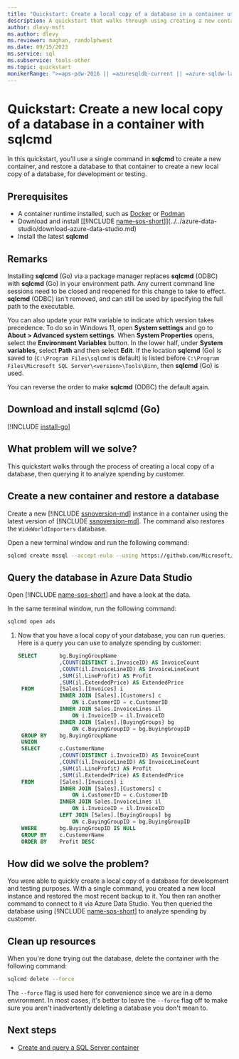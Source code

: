 ```yaml
---
title: "Quickstart: Create a local copy of a database in a container using sqlcmd"
description: A quickstart that walks through using creating a new container and restoring a database
author: dlevy-msft
ms.author: dlevy
ms.reviewer: maghan, randolphwest
ms.date: 09/15/2023
ms.service: sql
ms.subservice: tools-other
ms.topic: quickstart
monikerRange: ">=aps-pdw-2016 || =azuresqldb-current || =azure-sqldw-latest || >=sql-server-2016 || >=sql-server-linux-2017"
---
```


# Quickstart: Create a new local copy of a database in a container with sqlcmd

In this quickstart, you'll use a single command in **sqlcmd** to create a new container, and restore a database to that container to create a new local copy of a database, for development or testing.

## Prerequisites

- A container runtime installed, such as [Docker](https://www.docker.com/) or [Podman](https://podman.io/)
- Download and install [[!INCLUDE [name-sos-short](../../includes/name-sos-short.md)]](../../azure-data-studio/download-azure-data-studio.md)
- Install the latest **sqlcmd**

## Remarks

Installing **sqlcmd** (Go) via a package manager replaces **sqlcmd** (ODBC) with **sqlcmd** (Go) in your environment path. Any current command line sessions need to be closed and reopened for this change to take to effect. **sqlcmd** (ODBC) isn't removed, and can still be used by specifying the full path to the executable.

You can also update your `PATH` variable to indicate which version takes precedence. To do so in Windows 11, open **System settings** and go to **About > Advanced system settings**. When **System Properties** opens, select the **Environment Variables** button. In the lower half, under **System variables**, select **Path** and then select **Edit**. If the location **sqlcmd** (Go) is saved to (`C:\Program Files\sqlcmd` is default) is listed before `C:\Program Files\Microsoft SQL Server\<version>\Tools\Binn`, then **sqlcmd** (Go) is used.

You can reverse the order to make **sqlcmd** (ODBC) the default again.

## Download and install sqlcmd (Go)

[!INCLUDE [install-go](includes/install-go.md)]

## What problem will we solve?

This quickstart walks through the process of creating a local copy of a database, then querying it to analyze spending by customer.

## Create a new container and restore a database

Create a new [!INCLUDE [ssnoversion-md](../../includes/ssnoversion-md.md)] instance in a container using the latest version of [!INCLUDE [ssnoversion-md](../../includes/ssnoversion-md.md)]. The command also restores the `WideWorldImporters` database.

Open a new terminal window and run the following command:

```bash
sqlcmd create mssql --accept-eula --using https://github.com/Microsoft/sql-server-samples/releases/download/wide-world-importers-v1.0/WideWorldImporters-Full.bak
 ```

## Query the database in Azure Data Studio

Open [!INCLUDE [name-sos-short](../../includes/name-sos-short.md)] and have a look at the data.

In the same terminal window, run the following command:

```bash
sqlcmd open ads
```

1. Now that you have a local copy of your database, you can run queries. Here is a query you can use to analyze spending by customer:

   ```sql
   SELECT       bg.BuyingGroupName
                ,COUNT(DISTINCT i.InvoiceID) AS InvoiceCount
                ,COUNT(il.InvoiceLineID) AS InvoiceLineCount
                ,SUM(il.LineProfit) AS Profit
                ,SUM(il.ExtendedPrice) AS ExtendedPrice
    FROM        [Sales].[Invoices] i 
	            INNER JOIN [Sales].[Customers] c 
	                ON i.CustomerID = c.CustomerID
                INNER JOIN Sales.InvoiceLines il 
                    ON i.InvoiceID = il.InvoiceID
                INNER JOIN [Sales].[BuyingGroups] bg 
                    ON c.BuyingGroupID = bg.BuyingGroupID
    GROUP BY    bg.BuyingGroupName
    UNION
    SELECT      c.CustomerName
                ,COUNT(DISTINCT i.InvoiceID) AS InvoiceCount
                ,COUNT(il.InvoiceLineID) AS InvoiceLineCount
                ,SUM(il.LineProfit) AS Profit
                ,SUM(il.ExtendedPrice) AS ExtendedPrice
    FROM        [Sales].[Invoices] i 
	            INNER JOIN [Sales].[Customers] c 
	                ON i.CustomerID = c.CustomerID
	            INNER JOIN Sales.InvoiceLines il 
	                ON i.InvoiceID = il.InvoiceID
                LEFT JOIN [Sales].[BuyingGroups] bg 
                    ON c.BuyingGroupID = bg.BuyingGroupID
    WHERE       bg.BuyingGroupID IS NULL
    GROUP BY    c.CustomerName
    ORDER BY    Profit DESC
   ```

## How did we solve the problem?

You were able to quickly create a local copy of a database for development and testing purposes. With a single command, you created a new local instance and restored the most recent backup to it. You then ran another command to connect to it via Azure Data Studio. You then queried the database using [!INCLUDE [name-sos-short](../../includes/name-sos-short.md)] to analyze spending by customer.

## Clean up resources

When you're done trying out the database, delete the container with the following command:

```bash
sqlcmd delete --force
```

The `--force` flag is used here for convenience since we are in a demo environment. In most cases, it's better to leave the `--force` flag off to make sure you aren't inadvertently deleting a database you don't mean to.

## Next steps

- [Create and query a SQL Server container](sqlcmd-use-utility.md#create-and-query-a-sql-server-container)
